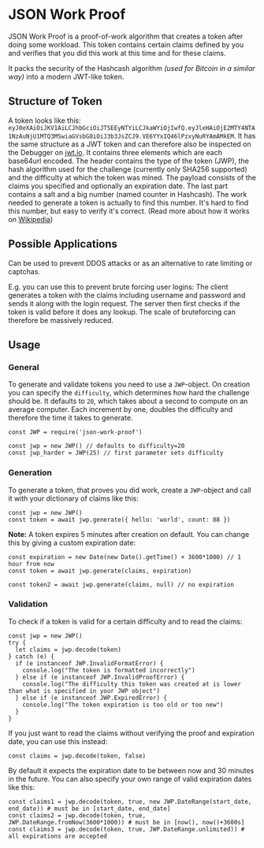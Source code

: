 # JSON Work Proof

JSON Work Proof is a proof-of-work algorithm that creates a token after doing some workload. This token contains certain claims defined by you and verifies that you did this work at this time and for these claims.

It packs the security of the Hashcash algorithm *(used for Bitcoin in a similar way)* into a modern JWT-like token.

## Structure of Token

A token looks like this: `eyJ0eXAiOiJKV1AiLCJhbGciOiJTSEEyNTYiLCJkaWYiOjIwfQ.eyJleHAiOjE2MTY4NTA1NzAuNjU1MTQ3MSwiaGVsbG8iOiJ3b3JsZCJ9.VE6YYxIQ46lPzxyNuRYAmAMkEM`. It has the same structure as a JWT token and can therefore also be inspected on the Debugger on [jwt.io](https://jwt.io).
It contains three elements which are each base64url encoded. The header contains the type of the token (JWP), the hash algorithm used for the challenge (currently only SHA256 supported) and the difficulty at which the token was mined. The payload consists of the claims you specified and optionally an expiration date. The last part contains a salt and a big number (named counter in Hashcash). The work needed to generate a token is actually to find this number. It's hard to find this number, but easy to verify it's correct. (Read more about how it works on [Wikipedia](https://en.wikipedia.org/wiki/Hashcash))


## Possible Applications

Can be used to prevent DDOS attacks or as an alternative to rate limiting or captchas. 

E.g. you can use this to prevent brute forcing user logins: The client generates a token with the claims including username and password and sends it along with the login request. The server then first checks if the token is valid before it does any lookup. The scale of bruteforcing can therefore be massively reduced.



## Usage

### General

To generate and validate tokens you need to use a `JWP`-object. On creation you can specify the `difficulty`, which determines how hard the challenge should be. It defaults to `20`, which takes about a second to compute on an average computer. Each increment by one, doubles the difficulty and therefore the time it takes to generate.
```
const JWP = require('json-work-proof')

const jwp = new JWP() // defaults to difficulty=20
const jwp_harder = JWP(25) // first parameter sets difficulty
```

### Generation

To generate a token, that proves you did work, create a `JWP`-object and call it with your dictionary of claims like this:
```
const jwp = new JWP()
const token = await jwp.generate({ hello: 'world', count: 88 })
```

**Note:** A token expires 5 minutes after creation on default. You can change this by giving a custom expiration date:
```
const expiration = new Date(new Date().getTime() + 3600*1000) // 1 hour from now
const token = await jwp.generate(claims, expiration)

const token2 = await jwp.generate(claims, null) // no expiration
```



### Validation

To check if a token is valid for a certain difficulty and to read the claims:
```
const jwp = new JWP()
try {
  let claims = jwp.decode(token)
} catch (e) {
  if (e instanceof JWP.InvalidFormatError) {
    console.log("The token is formatted incorrectly")
  } else if (e instanceof JWP.InvalidProofError) {
    console.log("The difficulty this token was created at is lower than what is specified in your JWP object")
  } else if (e instanceof JWP.ExpiredError) {
    console.log("The token expiration is too old or too new")
  }
}
```


If you just want to read the claims without verifying the proof and expiration date, you can use this instead:
```
const claims = jwp.decode(token, false)
```

By default it expects the expiration date to be between now and 30 minutes in the future. You can also specify your own range of valid expiration dates like this:
```
const claims1 = jwp.decode(token, true, new JWP.DateRange(start_date, end_date)) # must be in [start_date, end_date]
const claims2 = jwp.decode(token, true, JWP.DateRange.fromNow(3600*1000)) # must be in [now(), now()+3600s]
const claims3 = jwp.decode(token, true, JWP.DateRange.unlimited)) # all expirations are accepted
```
